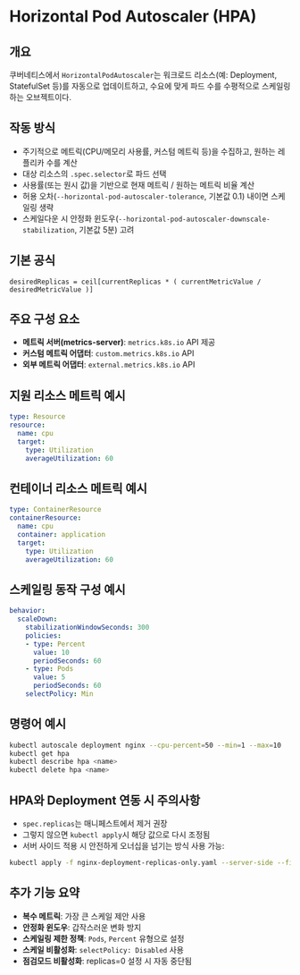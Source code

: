 # Horizontal Pod Autoscaler (HPA)

## 개요
쿠버네티스에서 `HorizontalPodAutoscaler`는 워크로드 리소스(예: Deployment, StatefulSet 등)를 자동으로 업데이트하고, 수요에 맞게 파드 수를 수평적으로 스케일링하는 오브젝트이다.

## 작동 방식
- 주기적으로 메트릭(CPU/메모리 사용률, 커스텀 메트릭 등)을 수집하고, 원하는 레플리카 수를 계산
- 대상 리소스의 `.spec.selector`로 파드 선택
- 사용률(또는 원시 값)을 기반으로 현재 메트릭 / 원하는 메트릭 비율 계산
- 허용 오차(`--horizontal-pod-autoscaler-tolerance`, 기본값 0.1) 내이면 스케일링 생략
- 스케일다운 시 안정화 윈도우(`--horizontal-pod-autoscaler-downscale-stabilization`, 기본값 5분) 고려

## 기본 공식
```
desiredReplicas = ceil[currentReplicas * ( currentMetricValue / desiredMetricValue )]
```

## 주요 구성 요소
- **메트릭 서버(metrics-server)**: `metrics.k8s.io` API 제공
- **커스텀 메트릭 어댑터**: `custom.metrics.k8s.io` API
- **외부 메트릭 어댑터**: `external.metrics.k8s.io` API

## 지원 리소스 메트릭 예시
```yaml
type: Resource
resource:
  name: cpu
  target:
    type: Utilization
    averageUtilization: 60
```

## 컨테이너 리소스 메트릭 예시
```yaml
type: ContainerResource
containerResource:
  name: cpu
  container: application
  target:
    type: Utilization
    averageUtilization: 60
```

## 스케일링 동작 구성 예시
```yaml
behavior:
  scaleDown:
    stabilizationWindowSeconds: 300
    policies:
    - type: Percent
      value: 10
      periodSeconds: 60
    - type: Pods
      value: 5
      periodSeconds: 60
    selectPolicy: Min
```

## 명령어 예시
```bash
kubectl autoscale deployment nginx --cpu-percent=50 --min=1 --max=10
kubectl get hpa
kubectl describe hpa <name>
kubectl delete hpa <name>
```

## HPA와 Deployment 연동 시 주의사항
- `spec.replicas`는 매니페스트에서 제거 권장
- 그렇지 않으면 `kubectl apply`시 해당 값으로 다시 조정됨
- 서버 사이드 적용 시 안전하게 오너십을 넘기는 방식 사용 가능:
```bash
kubectl apply -f nginx-deployment-replicas-only.yaml --server-side --field-manager=handover-to-hpa
```

## 추가 기능 요약
- **복수 메트릭**: 가장 큰 스케일 제안 사용
- **안정화 윈도우**: 갑작스러운 변화 방지
- **스케일링 제한 정책**: `Pods`, `Percent` 유형으로 설정
- **스케일 비활성화**: `selectPolicy: Disabled` 사용
- **점검모드 비활성화**: replicas=0 설정 시 자동 중단됨

